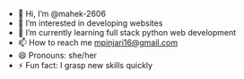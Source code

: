 - 👋 Hi, I’m @mahek-2606
- 👀 I’m interested in developing websites
- 🌱 I’m currently learning full stack python web development
- 📫 How to reach me mpinjari16@gmail.com
- 😄 Pronouns: she/her
- ⚡ Fun fact: I grasp new skills quickly

<!---
mahek-2606/mahek-2606 is a ✨ special ✨ repository because its `README.md` (this file) appears on your GitHub profile.
You can click the Preview link to take a look at your changes.
--->
